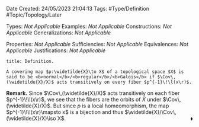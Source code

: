<div class="topSpace"></div>

Date Created: 24/05/2023 21:04:13
Tags: #Type/Definition #Topic/Topology/Later

Types: <i>Not Applicable</i>
Examples: <i>Not Applicable</i>
Constructions: <i>Not Applicable</i>
Generalizations: <i>Not Applicable</i>

Properties: <i>Not Applicable</i>
Sufficiencies: <i>Not Applicable</i>
Equivalences: <i>Not Applicable</i>
Justifications: <i>Not Applicable</i>

``` ad-Definition
title: Definition.

A covering map $p:\widetilde{X}\to X$ of a topological space $X$ is said to be <b>normal</b>/<b>regular</b>/<b>Galois</b> if $\Cov\,(\widetilde{X}/X)$ acts transitively on every fiber $p^{-1}\!\l(x\r)$.

```

<b>Remark.</b> Since $\Cov\,(\widetilde{X}/X)$ acts transitively on each fiber $p^{-1}\!\l(x\r)$, we see that the fibers are the orbits of $\widetilde{X}$ under $\Cov\,(\widetilde{X}/X)$. But since $p$ is a local homeomorphism, the map $p^{-1}\!\l(x\r)\mapsto x$ is a bijection and thus $\widetilde{X}/\Cov\,(\widetilde{X}/X)\iso X$.<span style="float:right;">$\blacklozenge$</span>
